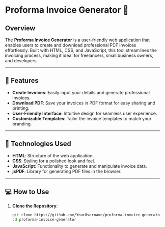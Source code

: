 # Proforma Invoice Generator 🧾

## Overview
The **Proforma Invoice Generator** is a user-friendly web application that enables users to create and download professional PDF invoices effortlessly. Built with HTML, CSS, and JavaScript, this tool streamlines the invoicing process, making it ideal for freelancers, small business owners, and developers.

---

## 🌟 Features
- **Create Invoices**: Easily input your details and generate professional invoices.
- **Download PDF**: Save your invoices in PDF format for easy sharing and printing.
- **User-Friendly Interface**: Intuitive design for seamless user experience.
- **Customizable Templates**: Tailor the invoice templates to match your branding.

---

## 🚀 Technologies Used
- **HTML**: Structure of the web application.
- **CSS**: Styling for a polished look and feel.
- **JavaScript**: Functionality to generate and manipulate invoice data.
- **jsPDF**: Library for generating PDF files in the browser.

---

## 💻 How to Use
1. **Clone the Repository**:
   ```bash
   git clone https://github.com/YourUsername/proforma-invoice-generator.git
   cd proforma-invoice-generator
